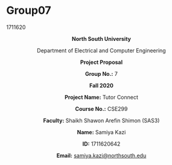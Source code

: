 # Group07
1711620

<p align="center"><strong>North South University</strong></p>
<p align="center">Department of Electrical and Computer Engineering</p>

<p align="center"><strong>Project Proposal</strong></p>

<p align="center"><strong>Group No.:</strong> 7</p>

<p align="center"><strong>Fall 2020</strong></p>

<p align="center"><strong>Project Name:</strong> Tutor Connect</p>

<p align="center"><strong>Course No.:</strong> CSE299</p>

<p align="center"><strong>Faculty:</strong> Shaikh Shawon Arefin Shimon (SAS3)</p>

<p align="center"><strong>Name:</strong> Samiya Kazi</p>

<p align="center"><strong>ID:</strong> 1711620642</p>

<p align="center"><strong>Email:</strong> <a href="mailto:samiya.kazi@northsouth.edu"> samiya.kazi@northsouth.edu</a></p>